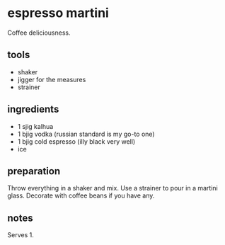# espresso martini

Coffee deliciousness.

## tools

- shaker
- jigger for the measures
- strainer

## ingredients

- 1 sjig kalhua
- 1 bjig vodka (russian standard is my go-to one)
- 1 bjig cold espresso (illy black very well)
- ice

## preparation

Throw everything in a shaker and mix. Use a strainer to pour in a martini glass. Decorate with coffee beans if you have any.

## notes

Serves 1.
